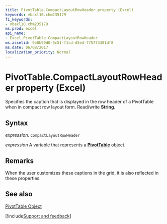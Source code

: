 ```yaml
---
title: PivotTable.CompactLayoutRowHeader property (Excel)
keywords: vbaxl10.chm235179
f1_keywords:
- vbaxl10.chm235179
ms.prod: excel
api_name:
- Excel.PivotTable.CompactLayoutRowHeader
ms.assetid: 9e0b99d0-9c51-f1cd-d5ed-775774381df8
ms.date: 06/08/2017
localization_priority: Normal
---
```



# PivotTable.CompactLayoutRowHeader property (Excel)

Specifies the caption that is displayed in the row header of a PivotTable when in compact row layout form. Read/write  **String**.


## Syntax

_expression_. `CompactLayoutRowHeader`

_expression_ A variable that represents a **[PivotTable](Excel.PivotTable.md)** object.


## Remarks

When the user customizes these captions in the grid, it is also reflected in these properties.


## See also


[PivotTable Object](Excel.PivotTable.md)

[!include[Support and feedback](~/includes/feedback-boilerplate.md)]
